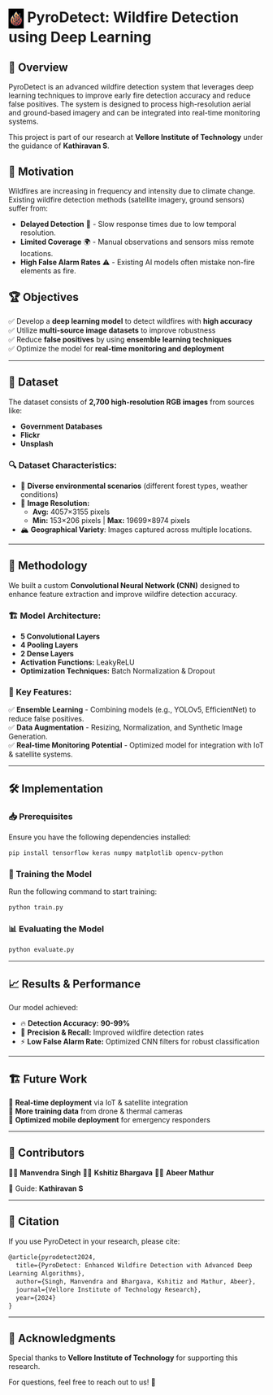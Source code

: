 # <img src="https://github.com/manvendrasingh09/PyroDetect/blob/main/Resources/PyroDetect.png" alt="PyroDetect Logo" width="30" style="vertical-align: middle;"/> PyroDetect: Wildfire Detection using Deep Learning


## 📌 Overview

PyroDetect is an advanced wildfire detection system that leverages deep learning techniques to improve early fire detection accuracy and reduce false positives. The system is designed to process high-resolution aerial and ground-based imagery and can be integrated into real-time monitoring systems.

This project is part of our research at **Vellore Institute of Technology** under the guidance of **Kathiravan S**.

## 🚀 Motivation

Wildfires are increasing in frequency and intensity due to climate change. Existing wildfire detection methods (satellite imagery, ground sensors) suffer from:

- **Delayed Detection** 🚨 - Slow response times due to low temporal resolution.
- **Limited Coverage** 🌍 - Manual observations and sensors miss remote locations.
- **High False Alarm Rates** ⚠️ - Existing AI models often mistake non-fire elements as fire.

## 🏆 Objectives

✅ Develop a **deep learning model** to detect wildfires with **high accuracy**\
✅ Utilize **multi-source image datasets** to improve robustness\
✅ Reduce **false positives** by using **ensemble learning techniques**\
✅ Optimize the model for **real-time monitoring and deployment**

---

## 📂 Dataset

The dataset consists of **2,700 high-resolution RGB images** from sources like:

- **Government Databases**
- **Flickr**
- **Unsplash**

### 🔍 Dataset Characteristics:

- 🌲 **Diverse environmental scenarios** (different forest types, weather conditions)
- 📏 **Image Resolution:**
  - **Avg:** 4057×3155 pixels
  - **Min:** 153×206 pixels | **Max:** 19699×8974 pixels
- 🏔️ **Geographical Variety**: Images captured across multiple locations.

---

## 🔬 Methodology

We built a custom **Convolutional Neural Network (CNN)** designed to enhance feature extraction and improve wildfire detection accuracy.

### 🏗️ Model Architecture:

- **5 Convolutional Layers**
- **4 Pooling Layers**
- **2 Dense Layers**
- **Activation Functions:** LeakyReLU
- **Optimization Techniques:** Batch Normalization & Dropout

### 🔑 Key Features:

✅ **Ensemble Learning** - Combining models (e.g., YOLOv5, EfficientNet) to reduce false positives.\
✅ **Data Augmentation** - Resizing, Normalization, and Synthetic Image Generation.\
✅ **Real-time Monitoring Potential** - Optimized model for integration with IoT & satellite systems.

---

## 🛠️ Implementation

### 📥 Prerequisites

Ensure you have the following dependencies installed:

```bash
pip install tensorflow keras numpy matplotlib opencv-python
```

### 🚀 Training the Model

Run the following command to start training:

```bash
python train.py
```

### 📊 Evaluating the Model

```bash
python evaluate.py
```

---

## 📈 Results & Performance

Our model achieved:

- 🔥 **Detection Accuracy:** **90-99%**
- 🎯 **Precision & Recall:** Improved wildfire detection rates
- ⚡ **Low False Alarm Rate:** Optimized CNN filters for robust classification

---

## 🏗️ Future Work

🔹 **Real-time deployment** via IoT & satellite integration\
🔹 **More training data** from drone & thermal cameras\
🔹 **Optimized mobile deployment** for emergency responders

---

## 📜 Contributors

👨‍💻 **Manvendra Singh**
👨‍💻 **Kshitiz Bhargava**
👨‍💻 **Abeer Mathur**

📘 Guide: **Kathiravan S**

---

## 📜 Citation

If you use PyroDetect in your research, please cite:

```
@article{pyrodetect2024,
  title={PyroDetect: Enhanced Wildfire Detection with Advanced Deep Learning Algorithms},
  author={Singh, Manvendra and Bhargava, Kshitiz and Mathur, Abeer},
  journal={Vellore Institute of Technology Research},
  year={2024}
}
```

---

## 🤝 Acknowledgments

Special thanks to **Vellore Institute of Technology** for supporting this research.

For questions, feel free to reach out to us! 🚀

